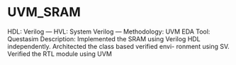# UVM_SRAM
HDL: Verilog — HVL: System Verilog —
Methodology: UVM
EDA Tool: Questasim
Description: Implemented the SRAM using Verilog HDL independently. Architected the class based verified envi- ronment using SV. Verified the RTL module using UVM
